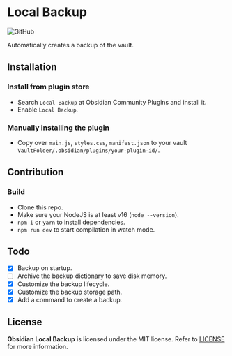 # Local Backup

![GitHub](https://img.shields.io/github/license/cgcel/obsidian-local-backup)

Automatically creates a backup of the vault.

## Installation

### Install from plugin store

- Search `Local Backup` at Obsidian Community Plugins and install it.
- Enable `Local Backup`.

### Manually installing the plugin

- Copy over `main.js`, `styles.css`, `manifest.json` to your vault `VaultFolder/.obsidian/plugins/your-plugin-id/`.

## Contribution

### Build

- Clone this repo.
- Make sure your NodeJS is at least v16 (`node --version`).
- `npm i` or `yarn` to install dependencies.
- `npm run dev` to start compilation in watch mode.

## Todo

- [x] Backup on startup.
- [ ] Archive the backup dictionary to save disk memory.
- [x] Customize the backup lifecycle.
- [x] Customize the backup storage path.
- [x] Add a command to create a backup.

## License

**Obsidian Local Backup** is licensed under the MIT license. Refer to [LICENSE](https://github.com/cgcel/obsidian-local-backup/blob/master/LICENSE) for more information.
